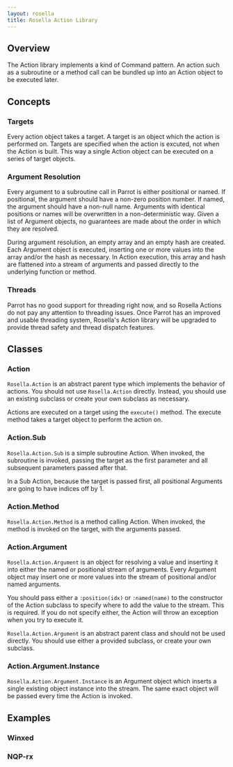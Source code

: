 ```yaml
---
layout: rosella
title: Rosella Action Library
---
```


## Overview

The Action library implements a kind of Command pattern. An action such as
a subroutine or a method call can be bundled up into an Action object to be
executed later.

## Concepts

### Targets

Every action object takes a target. A target is an object which the action is
performed on. Targets are specified when the action is excuted, not when the
Action is built. This way a single Action object can be executed on a series
of target objects.

### Argument Resolution

Every argument to a subroutine call in Parrot is either positional or named.
If positional, the argument should have a non-zero position number. If named,
the argument should have a non-null name. Arguments with identical positions
or names will be overwritten in a non-deterministic way. Given a list of
Argument objects, no guarantees are made about the order in which they are
resolved.

During argument resolution, an empty array and an empty hash are created.
Each Argument object is executed, inserting one or more values into the array
and/or the hash as necessary. In Action execution, this array and hash are
flattened into a stream of arguments and passed directly to the underlying
function or method.

### Threads

Parrot has no good support for threading right now, and so Rosella Actions do
not pay any attention to threading issues. Once Parrot has an improved and
usable threading system, Rosella's Action library will be upgraded to provide
thread safety and thread dispatch features.

## Classes

### Action

`Rosella.Action` is an abstract parent type which implements the behavior of
actions. You should not use `Rosella.Action` directly. Instead, you should use
an existing subclass or create your own subclass as necessary.

Actions are executed on a target using the `execute()` method. The execute
method takes a target object to perform the action on.

### Action.Sub

`Rosella.Action.Sub` is a simple subroutine Action. When invoked, the
subroutine is invoked, passing the target as the first parameter and all
subsequent parameters passed after that.

In a Sub Action, because the target is passed first, all positional Arguments
are going to have indices off by 1.

### Action.Method

`Rosella.Action.Method` is a method calling Action. When invoked, the method
is invoked on the target, with the arguments passed.

### Action.Argument

`Rosella.Action.Argument` is an object for resolving a value and inserting it
into either the named or positional stream of arguments. Every Argument object
may insert one or more values into the stream of positional and/or named
arguments.

You should pass either a `:position(idx)` or `:named(name)` to the constructor
of the Action subclass to specify where to add the value to the stream. This
is required. If you do not specify either, the Action will throw an exception
when you try to execute it.

`Rosella.Action.Argument` is an abstract parent class and should not be used
directly. You should use either a provided subclass, or create your own
subclass.

### Action.Argument.Instance

`Rosella.Action.Argument.Instance` is an Argument object which inserts a
single existing object instance into the stream. The same exact object will
be passed every time the Action is invoked.

## Examples

### Winxed

### NQP-rx
